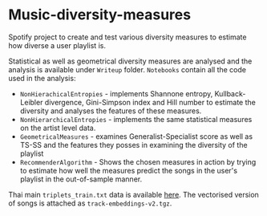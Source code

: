 # Music-diversity-measures
Spotify project to create and test various diversity measures to estimate how diverse a user playlist is.

Statistical as well as geometrical diversity measures are analysed and the analysis is available under `Writeup` folder. `Notebooks` contain all the code used in the analysis:

- `NonHierachicalEntropies` - implements Shannone entropy, Kullback-Leibler divergence, Gini-Simpson index and Hill number to estimate the diversity and analyses the features of these measures.
- `NonHierarchicalEntropies` - implements the same statistical measures on the artist level data.
- `GeometricalMeasures` - examines Generalist-Specialist score as well as TS-SS and the features they posses in examining the diversity of the playlist
- `RecommenderAlgorithm` - Shows the chosen measures in action by trying to estimate how well the measures predict the songs in the user's playlist in the out-of-sample manner.

Thai main `triplets_train.txt` data is available [here](http://millionsongdataset.com/tasteprofile/). The vectorised version of songs is attached as `track-embeddings-v2.tgz`. 